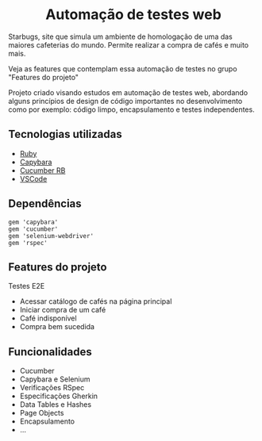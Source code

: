 <h1 align="center">
  Automação de testes web
</h1>

Starbugs, site que simula um ambiente de homologação de uma das maiores cafeterias do mundo. Permite realizar a compra de cafés e muito mais.

Veja as features que contemplam essa automação de testes no grupo "Features do projeto"

Projeto criado visando estudos em automação de testes web, abordando alguns princípios de design de código importantes no desenvolvimento como por exemplo: código limpo, encapsulamento e testes independentes.

## Tecnologias utilizadas

- [Ruby](https://www.ruby-lang.org/pt/)
- [Capybara](https://teamcapybara.github.io/capybara/)
- [Cucumber RB](https://cucumber.io/docs/installation/ruby/)
- [VSCode](https://code.visualstudio.com/)


## Dependências
```
gem 'capybara'
gem 'cucumber'
gem 'selenium-webdriver'
gem 'rspec'
```

## Features do projeto

Testes E2E
- Acessar catálogo de cafés na página principal
- Iniciar compra de um café
- Café indisponível
- Compra bem sucedida


## Funcionalidades

- Cucumber
- Capybara e Selenium
- Verificações RSpec
- Especificações Gherkin
- Data Tables e Hashes
- Page Objects
- Encapsulamento
- ...